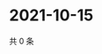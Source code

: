 # 2021-10-15

共 0 条

<!-- BEGIN WEIBO -->
<!-- 最后更新时间 Fri Oct 15 2021 13:12:11 GMT+0800 (China Standard Time) -->

<!-- END WEIBO -->
